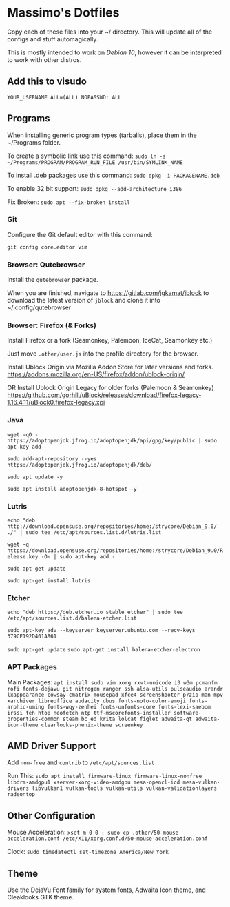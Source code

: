 # Massimo's Dotfiles

Copy each of these files into your ~/ directory. This will update all of the configs and stuff automagically.

This is mostly intended to work on *Debian 10*, however it can be interpreted to work with other distros.

## Add this to visudo

`YOUR_USERNAME ALL=(ALL) NOPASSWD: ALL`

## Programs

When installing generic program types (tarballs), place them in the ~/Programs folder.

To create a symbolic link use this command: 
`sudo ln -s ~/Programs/PROGRAM/PROGRAM_RUN_FILE /usr/bin/SYMLINK_NAME`

To install .deb packages use this command:
`sudo dpkg -i PACKAGENAME.deb`

To enable 32 bit support:
`sudo dpkg --add-architecture i386`

Fix Broken:
`sudo apt --fix-broken install`

### Git

Configure the Git default editor with this command:

`git config core.editor vim`

### Browser: Qutebrowser

Install the `qutebrowser` package.

When you are finished, navigate to https://gitlab.com/jgkamat/jblock to download the latest version of `jblock` and clone it into ~/.config/qutebrowser

### Browser: Firefox (& Forks) 

Install Firefox or a fork (Seamonkey, Palemoon, IceCat, Seamonkey etc.)

Just move `.other/user.js` into the profile directory for the browser.

Install Ublock Origin via Mozilla Addon Store for later versions and forks. https://addons.mozilla.org/en-US/firefox/addon/ublock-origin/

OR Install Ublock Origin Legacy for older forks (Palemoon & Seamonkey) https://github.com/gorhill/uBlock/releases/download/firefox-legacy-1.16.4.11/uBlock0.firefox-legacy.xpi

### Java 

`wget -qO - https://adoptopenjdk.jfrog.io/adoptopenjdk/api/gpg/key/public | sudo apt-key add -`

`sudo add-apt-repository --yes https://adoptopenjdk.jfrog.io/adoptopenjdk/deb/`

`sudo apt update -y`

`sudo apt install adoptopenjdk-8-hotspot -y`

### Lutris

`echo "deb 
http://download.opensuse.org/repositories/home:/strycore/Debian_9.0/ ./"
 | sudo tee /etc/apt/sources.list.d/lutris.list`
 
 `wget -q https://download.opensuse.org/repositories/home:/strycore/Debian_9.0/Release.key -O- | sudo apt-key add -`
 
 `sudo apt-get update`
 
 `sudo apt-get install lutris`
 
### Etcher

`echo "deb https://deb.etcher.io stable etcher" | sudo tee /etc/apt/sources.list.d/balena-etcher.list`

`sudo apt-key adv --keyserver keyserver.ubuntu.com --recv-keys 379CE192D401AB61`

`sudo apt-get update`
`sudo apt-get install balena-etcher-electron`

### APT Packages

Main Packages:
`apt install sudo vim xorg rxvt-unicode i3 w3m pcmanfm rofi fonts-dejavu git nitrogen ranger ssh alsa-utils pulseaudio arandr lxappearance cowsay cmatrix mousepad xfce4-screenshooter p7zip man mpv xarchiver libreoffice audacity dbus fonts-noto-color-emoji fonts-arphic-uming fonts-wqy-zenhei fonts-unfonts-core fonts-lexi-saebom irssi feh htop neofetch ntp ttf-mscorefonts-installer software-properties-common steam bc ed krita lolcat figlet adwaita-qt adwaita-icon-theme clearlooks-phenix-theme screenkey`

## AMD Driver Support

Add `non-free` and `contrib` to `/etc/apt/sources.list`

Run This: `sudo apt install firmware-linux firmware-linux-nonfree libdrm-amdgpu1 xserver-xorg-video-amdgpu mesa-opencl-icd mesa-vulkan-drivers libvulkan1 vulkan-tools vulkan-utils vulkan-validationlayers radeontop`


## Other Configuration

Mouse Acceleration: `xset m 0 0 ; sudo cp .other/50-mouse-acceleration.conf /etc/X11/xorg.conf.d/50-mouse-acceleration.conf`

Clock: `sudo timedatectl set-timezone America/New_York`

## Theme

Use the DejaVu Font family for system fonts, Adwaita Icon theme, and Cleaklooks GTK theme.

